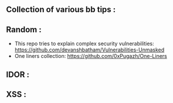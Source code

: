 Collection of various bb tips :
---

## Random :
* This repo tries to explain complex security vulnerabilities: https://github.com/devanshbatham/Vulnerabilities-Unmasked
* One liners collection: https://github.com/0xPugazh/One-Liners

## IDOR :

## XSS :
